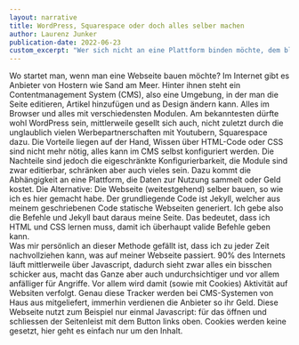 ```yaml
---
layout: narrative
title: WordPress, Squarespace oder doch alles selber machen
author: Laurenz Junker
publication-date: 2022-06-23
custom_excerpt: "Wer sich nicht an eine Plattform binden möchte, dem bleibt nur eins: selbst Hand anlegen."
---
```


Wo startet man, wenn man eine Webseite bauen möchte? Im Internet gibt es Anbieter von Hostern wie Sand am Meer. Hinter ihnen steht ein Contentmanagement System (CMS), also eine Umgebung, in der man die Seite editieren, Artikel hinzufügen und as Design ändern kann. Alles im Browser und alles mit verschiedensten Modulen. Am bekanntesten dürfte wohl WordPress sein, mittlerweile gesellt sich auch, nicht zuletzt durch die unglaublich vielen Werbepartnerschaften mit Youtubern, Squarespace dazu. Die Vorteile liegen auf der Hand, Wissen über HTML-Code oder CSS sind nicht mehr nötig, alles kann im CMS selbst konfiguriert werden. Die Nachteile sind jedoch die eigeschränkte Konfigurierbarkeit, die Module sind zwar editierbar, schränken aber auch vieles sein. Dazu kommt die Abhängigkeit an eine Plattform, die Daten zur Nutzung sammelt oder Geld kostet.
Die Alternative: Die Webseite (weitestgehend) selber bauen, so wie ich es hier gemacht habe. Der grundliegende Code ist Jekyll, welcher aus meinem geschriebenen Code statische Webseiten generiert. Ich gebe also die Befehle und Jekyll baut daraus meine Seite. Das bedeutet, dass ich HTML und CSS lernen muss, damit ich überhaupt valide Befehle geben kann. 
<br>
Was mir persönlich an dieser Methode gefällt ist, dass ich zu jeder Zeit nachvollziehen kann, was auf meiner Webseite passiert. 90% des Internets läuft mittlerweile über Javascript, dadurch sieht zwar alles ein bisschen schicker aus, macht das Ganze aber auch undurchsichtiger und vor allem anfälliger für Angriffe. Vor allem wird damit (sowie mit Cookies) Aktivität auf Websiten verfolgt. Genau diese Tracker werden bei CMS-Systemen von Haus aus mitgeliefert, immerhin verdienen die Anbieter so ihr Geld. 
Diese Webseite nutzt zum Beispiel nur einmal Javascript: für das öffnen und schliessen der Seitenleist mit dem Button links oben. Cookies werden keine gesetzt, hier geht es einfach nur um den Inhalt. 